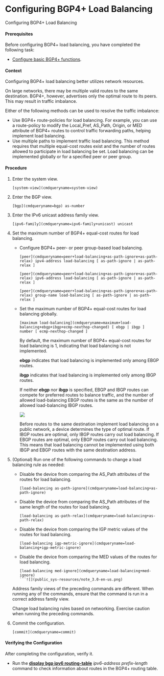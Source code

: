 Configuring BGP4+ Load Balancing
================================

Configuring BGP4+ Load Balancing

#### Prerequisites

Before configuring BGP4+ load balancing, you have completed the following task:

* [Configure basic BGP4+ functions](vrp_bgp6_cfg_0006.html).

#### Context

Configuring BGP4+ load balancing better utilizes network resources.

On large networks, there may be multiple valid routes to the same destination. BGP4+, however, advertises only the optimal route to its peers. This may result in traffic imbalance.

Either of the following methods can be used to resolve the traffic imbalance:

* Use BGP4+ route-policies for load balancing. For example, you can use a route-policy to modify the Local\_Pref, AS\_Path, Origin, or MED attribute of BGP4+ routes to control traffic forwarding paths, helping implement load balancing.
* Use multiple paths to implement traffic load balancing. This method requires that multiple equal-cost routes exist and the number of routes allowed to participate in load balancing be set. Load balancing can be implemented globally or for a specified peer or peer group.

#### Procedure

1. Enter the system view.
   
   
   ```
   [system-view](cmdqueryname=system-view)
   ```
2. Enter the BGP view.
   
   
   ```
   [bgp](cmdqueryname=bgp) as-number
   ```
3. Enter the IPv6 unicast address family view.
   
   
   ```
   [ipv6-family](cmdqueryname=ipv6-family+unicast) unicast
   ```
4. Set the maximum number of BGP4+ equal-cost routes for load balancing.
   
   
   * Configure BGP4+ peer- or peer group-based load balancing.
     ```
     [peer](cmdqueryname=peer+load-balancing+as-path-ignore+as-path-relax) ipv4-address load-balancing [ as-path-ignore | as-path-relax ]
     ```
     ```
     [peer](cmdqueryname=peer+load-balancing+as-path-ignore+as-path-relax) ipv6-address load-balancing [ as-path-ignore | as-path-relax ]
     ```
     ```
     [peer](cmdqueryname=peer+load-balancing+as-path-ignore+as-path-relax) group-name load-balancing [ as-path-ignore | as-path-relax ]
     ```
   * Set the maximum number of BGP4+ equal-cost routes for load balancing globally.
     ```
     [maximum load-balancing](cmdqueryname=maximum+load-balancing+ebgp+ibgp+ecmp-nexthop-changed) [ ebgp | ibgp ] number [ ecmp-nexthop-changed ]
     ```
     
     By default, the maximum number of BGP4+ equal-cost routes for load balancing is 1, indicating that load balancing is not implemented.
     
     **ebgp** indicates that load balancing is implemented only among EBGP routes.
     
     **ibgp** indicates that load balancing is implemented only among IBGP routes.
     
     If neither **ebgp** nor **ibgp** is specified, EBGP and IBGP routes can compete for preferred routes to balance traffic, and the number of allowed load-balancing EBGP routes is the same as the number of allowed load-balancing IBGP routes.
     
     ![](public_sys-resources/note_3.0-en-us.png) 
     
     Before routes to the same destination implement load balancing on a public network, a device determines the type of optimal route. If IBGP routes are optimal, only IBGP routes carry out load balancing. If EBGP routes are optimal, only EBGP routes carry out load balancing. This means that load balancing cannot be implemented using both IBGP and EBGP routes with the same destination address.
5. (Optional) Run one of the following commands to change a load balancing rule as needed:
   
   
   * Disable the device from comparing the AS\_Path attributes of the routes for load balancing.
     ```
     [load-balancing as-path-ignore](cmdqueryname=load-balancing+as-path-ignore)
     ```
   * Disable the device from comparing the AS\_Path attributes of the same length of the routes for load balancing.
     ```
     [load-balancing as-path-relax](cmdqueryname=load-balancing+as-path-relax)
     ```
   * Disable the device from comparing the IGP metric values of the routes for load balancing.
     ```
     [load-balancing igp-metric-ignore](cmdqueryname=load-balancing+igp-metric-ignore)
     ```
   * Disable the device from comparing the MED values of the routes for load balancing.
     ```
     [load-balancing med-ignore](cmdqueryname=load-balancing+med-ignore)
     ```![](public_sys-resources/note_3.0-en-us.png) 
   
   Address family views of the preceding commands are different. When running any of the commands, ensure that the command is run in a correct address family view.
   
   Change load balancing rules based on networking. Exercise caution when running the preceding commands.
6. Commit the configuration.
   
   
   ```
   [commit](cmdqueryname=commit)
   ```

#### Verifying the Configuration

After completing the configuration, verify it.

* Run the [**display bgp ipv6 routing-table**](cmdqueryname=display+bgp+ipv6+routing-table) *ipv6-address* *prefix-length* command to check information about routes in the BGP4+ routing table.